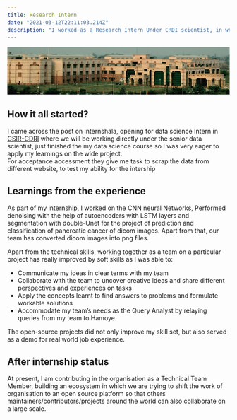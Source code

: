 ```yaml
---
title: Research Intern 
date: "2021-03-12T22:11:03.214Z"
description: "I worked as a Research Intern Under CRDI scientist, in which I have scrapped the data of different cells with the help of python library(beautiful soap and selenium), worked In image processing with openCV and  Pillow/PIL, performed Feature Engineering of medical dataset of different cells  And Involved in multiple research papers of medical science."
---
```

![photo](cropped-cdri-newcampusbig1.jpg)

## How it all started?

I came across the post on internshala, opening for data science Intern in [ CSIR-CDRI](https://cdri.res.in/) where we will be working directly under the senior data scientist, just finished the my data science course so I was very eager to apply my learnings on the wide project.  
For acceptance accessment they give me task to scrap the data from different website, to test my ability for the intership

## Learnings from the experience

As part of my internship, I worked on the CNN neural Networks, Performed denoising with the help of autoencoders with LSTM layers and segmentation with double-Unet for the project of prediction and classification of pancreatic cancer of dicom images. Apart from that, our team has converted dicom images into png files.

Apart from the technical skills, working together as a team on a particular project has really improved by soft skills as I was able to:

* Communicate my ideas in clear terms with my team
* Collaborate with the team to uncover creative ideas and share different perspectives and experiences on tasks
* Apply the concepts learnt to find answers to problems and formulate workable solutions
* Accommodate my team’s needs as the Query Analyst by relaying queries from my team to Hamoye.

The open-source projects did not only improve my skill set, but also served as a demo for real world job experience.

## After internship status

At present, I am contributing in the organisation as a Technical Team Member, building an ecosystem in which we are trying to shift the work of organisation to an open source platform so that others maintainers/contributors/projects around the world can also collaborate on a large scale.